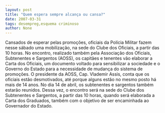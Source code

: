 ```yaml
---
layout: post
title: "Quem espera sempre alcança ou cansa?"
date: 2007-03-31
tags: desempreg,esquema criminoso
author: None
---
```

Cansados de esperar pelas promoções, oficiais da Polícia Militar fazem nesse sábado uma mobilização, na sede do Clube dos Oficiais, a partir das 10 horas. 
No encontro, realizado também pela Associação dos Oficiais, Subtenentes e Sargentos (AOSS), os capitães e tenentes vão elaborar a Carta dos Oficiais, um documento voltado para sensibilizar a sociedade e o Governo do Estado para a necessidade de mudança do sistema de promoções.
O presidente da AOSS, Cap. Vlademir Assis, conta que os oficiais estão desmotivados, até porque alguns estão no mesmo posto há mais de 14 anos. 
No dia 14 de abril, os subtenentes e sargentos também estarão reunidos. 
Dessa vez, o encontro será na sede do Clube dos Subtenentes e Sargentos, a partir das 10 horas, quando será elaborada a Carta dos Graduados, também com o objetivo de ser encaminhada ao Governador do Estado. 